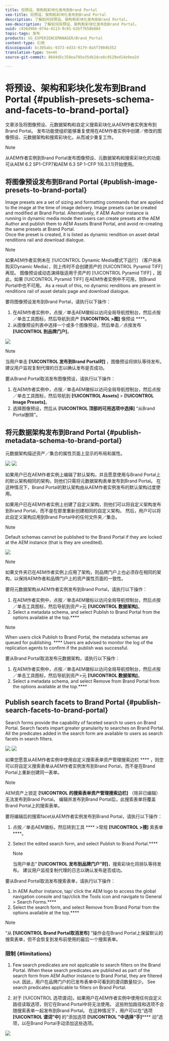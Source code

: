 ```yaml
---
title: 将预设、架构和彩块化发布到Brand Portal
seo-title: 将预设、架构和彩块化发布到Brand Portal
description: 了解如何将预设、架构和彩块化发布到Brand Portal。
seo-description: 了解如何将预设、架构和彩块化发布到Brand Portal。
uuid: c836d9bb-074a-4113-9c91-b2bf7658b88d
topic-tags: 发布
products: SG_EXPERIENCEMANAGER/Brand_Portal
content-type: 引用
discoiquuid: bc305abc-9373-4d33-9179-0a5f3904b352
translation-type: tm+mt
source-git-commit: 86d4d5c358ea795e35db2dce8c9529ed14e9ee2d

---
```



# 将预设、架构和彩块化发布到Brand Portal {#publish-presets-schema-and-facets-to-brand-portal}

文章涉及将图像预设、元数据架构和自定义搜索彩块化从AEM作者实例发布到Brand Portal。 发布功能使组织能够重复使用在AEM作者实例中创建／修改的图像预设、元数据架构和搜索彩块化，从而减少重复工作。

>[!NOTE]
>
>从AEM作者实例到Brand Portal发布图像预设、元数据架构和搜索彩块化的功能可从AEM 6.2 SP1-CFP7和AEM 6.3 SP 1-CFP 1(6.3.1.1)开始使用。

## 将图像预设发布到Brand Portal {#publish-image-presets-to-brand-portal}

Image presets are a set of sizing and formatting commands that are applied to the image at the time of image delivery. Image presets can be created and modified at Brand Portal. Alternatively, if AEM Author instance is running in dynamic media mode then users can create presets at the AEM Author and publish them to AEM Assets Brand Portal, and avoid re-creating the same presets at Brand Portal.\
Once the preset is created, it is listed as dynamic rendition on asset detail renditions rail and download dialogue.

>[!NOTE]
>
>如果AEM作者实例未在 [!UICONTROL Dynamic Media模式下运行] （客户尚未购买Dynamic Media），则上传时不会创建资产的 [!UICONTROL Pyramid TIFF] 再现。 图像预设或动态演绎版适用于资产的 [!UICONTROL Pyramid TIFF] ，因此，如果 [!UICONTROL Pyramid TIFF] 在AEM作者实例中不可用，则Brand Portal中也不可用。 As a result of this, no dynamic renditions are present in renditions rail of asset details page and download dialogue.

要将图像预设发布到Brand Portal，请执行以下操作：

1. 在AEM作者实例中，点按／单击AEM徽标以访问全局导航控制台，然后点按／单击工具图标，然后导航到资产 **[!UICONTROL &gt;图]** 像预设 ****。
1. 从图像预设列表中选择一个或多个图像预设，然后单击／点按发布 **[!UICONTROL 到品牌门户]**。

![](assets/publishpreset.png)

>[!NOTE]
>
>当用户单击 **[!UICONTROL 发布到Brand Portal时]** ，图像预设将排队等待发布。 建议用户监视复制代理的日志以确认发布是否成功。

要从Brand Portal取消发布图像预设，请执行以下操作：

1. 在AEM作者实例中，点按／单击AEM徽标以访问全局导航控制台，然后点按／单击工具图标，然后导航到 **[!UICONTROL Assets]** &gt; **[!UICONTROL Image Presets]**。
1. 选择图像预设，然后从 **[!UICONTROL 顶部的可用选项中选择]** “从Brand Portal删除”。

## 将元数据架构发布到Brand Portal {#publish-metadata-schema-to-brand-portal}

元数据架构描述资产／集合的属性页面上显示的布局和属性。

![](assets/metadata-schema-editor.png) ![](assets/asset-properties-1.png)

如果用户已在AEM作者实例上编辑了默认架构，并且愿意使用与Brand Portal上的默认架构相同的架构，则他们只需将元数据架构表单发布到Brand Portal。 在这种情况下，Brand Portal的默认架构由从AEM作者实例发布的默认架构过度使用。

如果用户已在AEM作者实例上创建了自定义架构，则他们可以将自定义架构发布到Brand Portal，而不是在那里重新创建相同的自定义架构。 然后，用户可以将此自定义架构应用到Brand Portal中的任何文件夹／集合。

>[!NOTE]
>
>Default schemas cannot be published to the Brand Portal if they are locked at the AEM instance (that is they are unedited).

![](assets/default-schema-form.png)

>[!NOTE]
>
>如果文件夹已在AEM作者实例上应用了架构，则品牌门户上也必须存在相同的架构，以保持AEM作者和品牌门户上的资产属性页面的一致性。

要将元数据架构从AEM作者实例发布到Brand Portal，请执行以下操作：

1. 在AEM作者实例中，点按／单击AEM徽标以访问全局导航控制台，然后点按／单击工具图标，然后导航到资产&gt;元 **[!UICONTROL 数据架构]**。
1. Select a metadata schema, and select Publish to Brand Portal from the options available at the top.****

>[!NOTE]
>
>When users click Publish to Brand Portal, the metadata schemas are queued for publishing. **** Users are advised to monitor the log of the replication agents to confirm if the publish was successful.

要从Brand Portal取消发布元数据架构，请执行以下操作：

1. 在AEM作者实例中，点按／单击AEM徽标以访问全局导航控制台，然后点按／单击工具图标，然后导航到资产&gt;元 **[!UICONTROL 数据架构]**。
1. Select a metadata schema, and select Remove from Brand Portal from the options available at the top.****

## Publish search facets to Brand Portal {#publish-search-facets-to-brand-portal}

Search forms provide the capability of faceted search to users on Brand Portal. [](../using/brand-portal-search-facets.md)Search facets impart greater granularity to searches on Brand Portal. All the predicates added in the search form are available to users as search facets in search filters.[](https://helpx.adobe.com/experience-manager/6-5/assets/using/search-facets.html#AddingaPredicate)

![](assets/property-predicate-removed.png)
![](assets/search-form.png)

如果您愿意从AEM作者实例中使用自定义搜索表单资产管理搜索边栏 **** ，则您可以将自定义搜索表单从AEM作者实例发布到Brand Portal，而不是在Brand Portal上重新创建同一表单。

>[!NOTE]
>
>AEM资产上锁定 **[!UICONTROL 的搜索表单资产管理搜索边栏]** （除非已编辑）无法发布到Brand Portal。 编辑并发布到Brand Portal后，此搜索表单将覆盖Brand Portal上的搜索表单。

要将编辑后的搜索facet从AEM作者实例发布到Brand Portal，请执行以下操作：

1. 点按／单击AEM徽标，然后转到工具 **** &gt;常规 **[!UICONTROL &gt;搜]** 索表单 ****。
1. Select the edited search form, and select Publish to Brand Portal.****

   >[!NOTE]
   >
   >当用户单击“ **[!UICONTROL 发布到品牌门户”时]**，搜索彩块化将排队等待发布。 建议用户监视复制代理的日志以确认发布是否成功。

要从Brand Portal取消发布搜索表单，请执行以下操作：

1. In AEM Author instance, tap/ click the AEM logo to access the global navigation console and tap/click the Tools icon and navigate to General &gt; Search Forms.****
1. Select the search form, and select Remove from Brand Portal from the options available at the top.****

>[!NOTE]
>
>“从 **[!UICONTROL Brand Portal取消发布]** ”操作会在Brand Portal上保留默认的搜索表单，但不会恢复到发布前使用的最后一个搜索表单。

### 限制 {#limitations}

1. Few search predicates are not applicable to search filters on the Brand Portal. When these search predicates are published as part of the search form from AEM Author instance to Brand Portal, they are filtered out. 因此，用户在品牌门户的已发布表单中可看到的谓词数量较少。 See search predicates applicable to filters on Brand Portal.[](../using/brand-portal-search-facets.md#list-of-search-predicates)

1. 对于 [!UICONTROL 选项谓词]，如果用户在AEM作者实例中使用任何自定义路径读取选项，则它在Brand Portal中将无法使用。 这些附加路径和选项不会随搜索表单一起发布到Brand Portal。 在这种情况下，用户可以在“选项 **[!UICONTROL 谓词”中]** 的“添加选项 **[!UICONTROL ”中选择“手]****** 动”选项，以在Brand Portal手动添加这些选项。

![](assets/options-predicate-manual.png)
